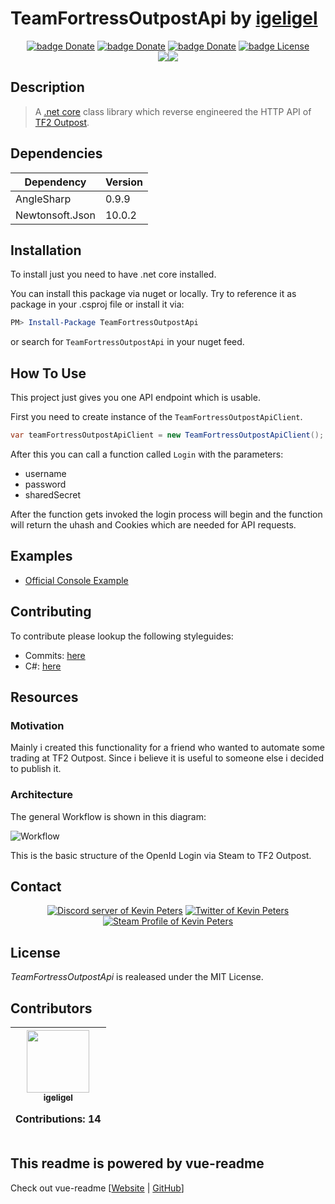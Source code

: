 # TeamFortressOutpostApi by <a href="https://github.com/igeligel">igeligel</a>

<div align="center"><a href="https://www.nuget.org/packages/TeamFortressOutpostApi"><img src="https://img.shields.io/nuget/v/TeamFortressOutpostApi.svg?style=flat&label=nuget" alt="badge Donate" /></a> <a href="https://www.paypal.me/kevinpeters96/1"><img src="https://img.shields.io/badge/Donate-Paypal-003087.svg?style=flat" alt="badge Donate" /></a> <a href="https://steamcommunity.com/tradeoffer/new/?partner=68364320&token=CzTCv8JM"><img src="https://img.shields.io/badge/Donate-Steam-000000.svg?style=flat" alt="badge Donate" /></a> <a href="https://camo.githubusercontent.com/821427c89e1b8a9b508077c4379abac05192eae2/68747470733a2f2f696d672e736869656c64732e696f2f6769746875622f6c6963656e73652f6967656c6967656c2f5465616d466f7274726573734f7574706f73744170692e737667"><img src="https://img.shields.io/badge/License-MIT-1da1f2.svg?style=flat" alt="badge License" /></a> </div>

<div align="center"><img src ="http://i.imgur.com/t7TEH8L.gif" /><img src ="http://i.imgur.com/X1ujmme.gif" /></div>

## Description

> A [.net core](https://www.microsoft.com/net/core) class library which reverse engineered the HTTP API of [TF2 Outpost](http://www.tf2outpost.com/).

## Dependencies

| Dependency | Version |
| -- | -- |
| AngleSharp | 0.9.9 |
| Newtonsoft.Json | 10.0.2 |


## Installation

To install just you need to have .net core installed.

You can install this package via nuget or locally. Try to reference it as package in your .csproj file or install it via:

```powershell
PM> Install-Package TeamFortressOutpostApi
```

or search for ``TeamFortressOutpostApi`` in your nuget feed.

## How To Use

This project just gives you one API endpoint which is usable.

First you need to create instance of  the ``TeamFortressOutpostApiClient``.

```csharp
var teamFortressOutpostApiClient = new TeamFortressOutpostApiClient();
```

After this you can call a function called ``Login`` with the parameters:

- username
- password
- sharedSecret

After the function gets invoked the login process will begin and the function will return the uhash and Cookies which are needed for API requests.

## Examples
- [Official Console Example](https://github.com/igeligel/TeamFortressOutpostApi/tree/master/examples/TeamFortressOutpostApiConsole)


## Contributing

To contribute please lookup the following styleguides:

- Commits: [here](https://github.com/igeligel/contributing-template/blob/master/commits.md)
- C#: [here](https://github.com/igeligel/contributing-template/blob/master/code-style/csharp.md)

## Resources

### Motivation

Mainly i created this functionality for a friend who wanted to automate some trading at TF2 Outpost. Since i believe it is useful to someone else i decided to publish it.

### Architecture

The general Workflow is shown in this diagram:

![Workflow](http://svgur.com/i/1GR.svg)

This is the basic structure of the OpenId Login via Steam to TF2 Outpost.

## Contact

<p align="center">
  <a href="https://discord.gg/HS57euF"><img src="https://img.shields.io/badge/Contact-Discord-7289da.svg" alt="Discord server of Kevin Peters"></a>
  <a href="https://twitter.com/kevinpeters_"><img src="https://img.shields.io/badge/Contact-Twitter-1da1f2.svg" alt="Twitter of Kevin Peters"></a>
  <a href="http://steamcommunity.com/profiles/76561198028630048"><img src="https://img.shields.io/badge/Contact-Steam-000000.svg" alt="Steam Profile of Kevin Peters"></a>
</p>


## License

*TeamFortressOutpostApi* is realeased under the MIT License.

<h2>Contributors</h2>

<table><thead><tr><th align="center"><a href="https://github.com/igeligel"><img src="https://avatars2.githubusercontent.com/u/12736734?v=3" width="100px;" style="max-width:100%;"><br><sub>igeligel</sub></a><br><p>Contributions: 14</p></th></tbody></table>

## This readme is powered by vue-readme
Check out vue-readme [[Website](https://igeligel.github.io/vue-readme) | [GitHub](https://github.com/igeligel/vue-readme)]
